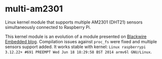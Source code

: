 # multi-am2301
Linux kernel module that supports multiple AM2301 (DHT21) sensors simultaneously connected to Raspberry Pi.

This kernel module is an evolution of a module presented on [Blackwire Embedded blog](http://www.blackwire.ro/index.php/site-map/articles/79-embedded/raspberrypy/76-am2301-dht21-temperature-rh-sensor-with-raspberry-pi-kernel-module). Compilation issues against `proc_fs` were fixed and multiple sensors support added. It works stable with kernel: `Linux raspberrypi 3.12.22+ #691 PREEMPT Wed Jun 18 18:29:58 BST 2014 armv6l GNU/Linux`.
